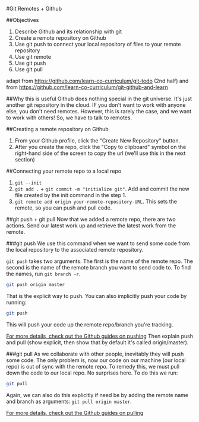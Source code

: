 #Git Remotes + Github

##Objectives
1. Describe Github and its relationship with git
2. Create a remote repository on Github
3. Use git push to connect your local repository of files to your remote repository 
4. Use git remote
5. Use git push
6. Use git pull

adapt from https://github.com/learn-co-curriculum/git-todo (2nd half) and from https://github.com/learn-co-curriculum/git-github-and-learn

##Why this is useful
Github does nothing special in the git universe. It's just another git repository in the cloud. IF you don't want to work with anyone else, you don't need remotes. However, this is rarely the case, and we want to work with others! So, we have to talk to remotes. 

##Creating a remote repository on Github

1. From your Github profile, click the "Create New Repository" button.
2. After you create the repo, click the "Copy to clipboard" symbol on the right-hand side of the screen to copy the url (we'll use this in the next section)


##Connecting your remote repo to a local repo
1. `git --init`
2. `git add .` + `git commit -m "initialize git"`. Add and commit the new file created by the init command in the step 1.
3. `git remote add origin your-remote-repository-URL`. This sets the remote, so you can push and pull code.

##git push + git pull
Now that we added a remote repo, there are two actions. Send our latest work up and retrieve the latest work from the remote. 

###git push
We use this command when we want to send some code from the local repository to the associated remote repository.

`git push` takes two arguments. The first is the name of the remote repo. The second is the name of the remote branch you want to send code to. To find the names, run `git branch -r`. 

```bash
git push origin master
``` 

That is the explicit way to push. You can also implicitly push your code by running:

```bash
git push
``` 
This will push your code up the remote repo/branch you're tracking.

[For more details, check out the Github guides on pushing](https://help.github.com/articles/pushing-to-a-remote/)
Then explain push and pull (show explicit, then show that by default it's called origin/master).

###git pull
As we collaborate with other people, inevitably they will push some code. The only problem is, now our code on our machine (our local repo) is out of sync with the remote repo. To remedy this, we must pull down the code to our local repo. No surprises here. To do this we run:

```bash
git pull
``` 

Again, we can also do this explicitly if need be by adding the remote name and branch as arguments: `git pull origin master`.

[For more details, check out the Github guides on pulling](https://help.github.com/articles/fetching-a-remote/)
